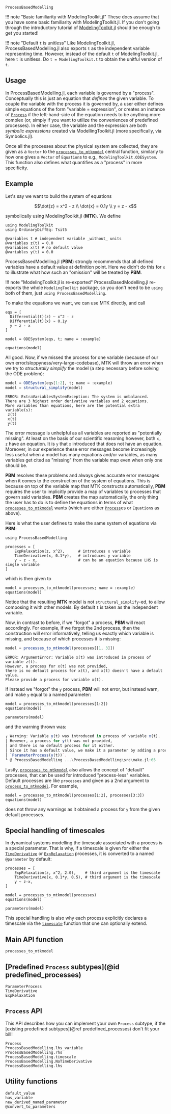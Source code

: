 ```@docs
ProcessBasedModelling
```

!!! note "Basic familiarity with ModelingToolkit.jl"
    These docs assume that you have some basic familiarity with ModelingToolkit.jl. If you don't going through the introductory tutorial of [ModelingToolkit.jl](https://docs.sciml.ai/ModelingToolkit/stable/) should be enough to get you started!

!!! note "Default `t` is unitless"
    Like ModelingToolkit.jl, ProcessBasedModelling.jl also exports `t` as the independent variable representing time.
    However, instead of the default `t` of ModelingToolkit.jl, here `t` is unitless.
    Do `t = ModelingToolkit.t` to obtain the unitful version of `t`.

## Usage

In ProcessBasedModelling.jl, each variable is governed by a "process".
Conceptually this is just an equation that _defines_ the given variable.
To couple the variable with the process it is governed by, a user either defines simple equations of the form "variable = expression", or creates an instance of [`Process`](@ref) if the left-hand-side of the equation needs to be anything more complex (or, simply if you want to utilize the conveniences of predefined processes).
In either case, the variable and the expression are both _symbolic expressions_ created via ModellingToolkit.jl (more specifically, via Symbolics.jl).

Once all the processes about the physical system are collected, they are given as a `Vector` to the [`processes_to_mtkmodel`](@ref) central function, similarly to how one gives a `Vector` of `Equation`s to e.g., `ModelingToolkit.ODESystem`. This function also defines what quantifies as a "process" in more specificity.

## Example

Let's say we want to build the system of equations

```math
\dot{z} = x^2 - z \\
\dot{x} = 0.1y \\
y = z - x
```

symbolically using ModelingToolkit.jl (**MTK**). We define

```@example MAIN
using ModelingToolkit
using OrdinaryDiffEq: Tsit5

@variables t # independent variable _without_ units
@variables z(t) = 0.0
@variables x(t) # no default value
@variables y(t) = 0.0
```
ProcessBasedModelling.jl (**PBM**) strongly recommends that all defined variables have a default value at definition point. Here we didn't do this for ``x`` to illustrate what how such an "omission" will be treated by **PBM**.

!!! note "ModelingToolkit.jl is re-exported"
    ProcessBasedModelling.jl re-exports the whole `ModelingToolkit` package,
    so you don't need to be `using` both of them, just `using ProcessBasedModelling`.

To make the equations we want, we can use MTK directly, and call
```@example MAIN
eqs = [
  Differential(t)(z) ~ x^2 - z
  Differential(t)(x) ~ 0.1y
  y ~ z - x
]

model = ODESystem(eqs, t; name = :example)

equations(model)
```

All good. Now, if we missed the process for one variable (because of our own error/sloppyness/very-large-codebase), MTK will throw an error when we try to _structurally simplify_ the model (a step necessary before solving the ODE problem):

```julia
model = ODESystem(eqs[1:2], t; name = :example)
model = structural_simplify(model)
```
```
ERROR: ExtraVariablesSystemException: The system is unbalanced.
There are 3 highest order derivative variables and 2 equations.
More variables than equations, here are the potential extra variable(s):
 z(t)
 x(t)
 y(t)
```

The error message is unhelpful as all variables are reported as "potentially missing".
At least on the basis of our scientific reasoning however, both ``x, z`` have an equation.
It is ``y`` that ``x`` introduced that does not have an equation.
Moreover, in our experience these error messages become increasingly less useful when a model has many equations and/or variables, as many variables get cited as "missing" from the variable map even when only one should be.

**PBM** resolves these problems and always gives accurate error messages when it comes to
the construction of the system of equations.
This is because on top of the variable map that MTK constructs automatically, **PBM** requires the user to implicitly provide a map of variables to processes that govern said variables. **PBM** creates the map automatically, the only thing the user has to do is to define the equations in terms of what [`processes_to_mtkmodel`](@ref) wants (which are either [`Process`](@ref)es or `Equation`s as above).

Here is what the user defines to make the same system of equations via **PBM**:

```@example MAIN
using ProcessBasedModelling

processes = [
    ExpRelaxation(z, x^2),      # introduces x variable
    TimeDerivative(x, 0.1*y),   # introduces y variable
    y ~ z - x,                  # can be an equation because LHS is single variable
]
```

which is then given to

```@example MAIN
model = processes_to_mtkmodel(processes; name = :example)
equations(model)
```

Notice that the resulting **MTK** model is not `structural_simplify`-ed, to allow composing it with other models. By default `t` is taken as the independent variable.

Now, in contrast to before, if we "forgot" a process, **PBM** will react accordingly.
For example, if we forgot the 2nd process, then the construction will error informatively,
telling us exactly which variable is missing, and because of which processes it is missing:
```julia
model = processes_to_mtkmodel(processes[[1, 3]])
```
```
ERROR: ArgumentError: Variable x(t) was introduced in process of variable z(t).
However, a process for x(t) was not provided,
there is no default process for x(t), and x(t) doesn't have a default value.
Please provide a process for variable x(t).
```

If instead we "forgot" the ``y`` process, **PBM** will not error, but instead warn, and make ``y`` equal to a named parameter:
```@example MAIN
model = processes_to_mtkmodel(processes[1:2])
equations(model)
```

```@example MAIN
parameters(model)
```

and the warning thrown was:
```julia
┌ Warning: Variable y(t) was introduced in process of variable x(t).
│ However, a process for y(t) was not provided,
│ and there is no default process for it either.
│ Since it has a default value, we make it a parameter by adding a process:
│ `ParameterProcess(y(t))`.
└ @ ProcessBasedModelling ...\ProcessBasedModelling\src\make.jl:65
```

Lastly, [`processes_to_mtkmodel`](@ref) also allows the concept of "default" processes, that can be used for introduced "process-less" variables.
Default processes are like `processes` and given as a 2nd argument to [`process_to_mtkmodel`](@ref).
For example,

```@example MAIN
model = processes_to_mtkmodel(processes[1:2], processes[3:3])
equations(model)
```

does not throw any warnings as it obtained a process for ``y`` from the given default processes.

## Special handling of timescales

In dynamical systems modelling the timescale associated with a process is a special parameter. That is why, if a timescale is given for either the [`TimeDerivative`](@ref) or [`ExpRelaxation`](@ref) processes, it is converted to a named `@parameter` by default:

```@example MAIN
processes = [
    ExpRelaxation(z, x^2, 2.0),    # third argument is the timescale
    TimeDerivative(x, 0.1*y, 0.5), # third argument is the timescale
    y ~ z-x,
]

model = processes_to_mtkmodel(processes)
equations(model)
```

```@example MAIN
parameters(model)
```

This special handling is also why each process explicitly declares a timescale via the [`timescale`](@ref) function that one can optionally extend.


## Main API function

```@docs
processes_to_mtkmodel
```

## [Predefined `Process` subtypes](@id predefined_processes)

```@docs
ParameterProcess
TimeDerivative
ExpRelaxation
```

## `Process` API

This API describes how you can implement your own `Process` subtype, if the [existing predefined subtypes](@ref predefined_processes) don't fit your bill!

```@docs
Process
ProcessBasedModelling.lhs_variable
ProcessBasedModelling.rhs
ProcessBasedModelling.timescale
ProcessBasedModelling.NoTimeDerivative
ProcessBasedModelling.lhs
```

## Utility functions

```@docs
default_value
has_variable
new_derived_named_parameter
@convert_to_parameters
```
